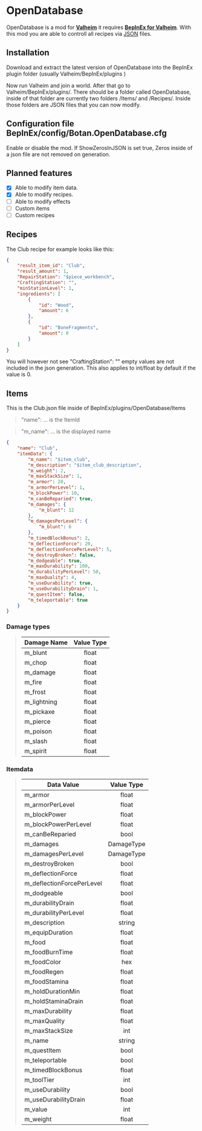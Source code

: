# OpenDatabase

OpenDatabase is a mod for [**Valheim**](https://store.steampowered.com/app/892970/Valheim/) it requires [**BepInEx for Valheim**](https://valheim.thunderstore.io/package/denikson/BepInExPack_Valheim/).
With this mod you are able to controll all recipes via [JSON](https://en.wikipedia.org/wiki/JSON) files.

## Installation

Download and extract the latest version of OpenDatabase into the BepInEx plugin folder (usually Valheim/BepInEx/plugins )

Now run Valheim and join a world. After that go to Valheim/BepInEx/plugins/. There should be a folder called OpenDatabase, inside of that folder are currently two folders /Items/ and /Recipes/. Inside those folders are JSON files that you can now modify.

## Configuration file BepInEx/config/Botan.OpenDatabase.cfg

Enable or disable the mod.
If ShowZerosInJSON is set true, Zeros inside of a json file are not removed on generation.

## Planned features

- [x] Able to modify item data.
- [x] Able to modify recipes.
- [ ] Able to modify effects
- [ ] Custom items
- [ ] Custom recipes

## Recipes

The Club recipe for example looks like this:
```json
{
	"result_item_id": "Club",
	"result_amount": 1,
	"RepairStation": "$piece_workbench",
	"CraftingStation": "",
	"minStationLevel": 1,
	"ingredients": [
		{
			"id": "Wood",
			"amount": 6
		},
		{
			"id": "BoneFragments",
			"amount": 0
		}
	]
}
```
You will however not see "CraftingStation": "" empty values are not included in the json generation. This also applies to int/float by default if the value is 0.

## Items

This is the Club.json file inside of BepInEx/plugins/OpenDatabase/Items

> "name": ...  is the ItemId

> "m_name": ... is the displayed name 

```json
{
	"name": "Club",
	"itemData": {
		"m_name": "$item_club",
		"m_description": "$item_club_description",
		"m_weight": 2,
		"m_maxStackSize": 1,
		"m_armor": 20,
		"m_armorPerLevel": 1,
		"m_blockPower": 10,
		"m_canBeReparied": true,
		"m_damages": {
			"m_blunt": 12
		},
		"m_damagesPerLevel": {
			"m_blunt": 6
		},
		"m_timedBlockBonus": 2,
		"m_deflectionForce": 20,
		"m_deflectionForcePerLevel": 5,
		"m_destroyBroken": false,
		"m_dodgeable": true,
		"m_maxDurability": 100,
		"m_durabilityPerLevel": 50,
		"m_maxQuality": 4,
		"m_useDurability": true,
		"m_useDurabilityDrain": 1,
		"m_questItem": false,
		"m_teleportable": true
	}
}
```

### Damage types

> | 	Damage Name   	| 	Value Type    	|
> | 	-------------	|	:-------------:	|
> |	m_blunt		|	float		|
> |	m_chop		|	float		|
> |	m_damage	|	float		|
> |	m_fire		|	float		|
> |	m_frost		|	float		|
> |	m_lightning	|	float		|
> |	m_pickaxe	|	float		|
> |	m_pierce	|	float		|
> |	m_poison	|	float		|
> |	m_slash		|	float		|
> |	m_spirit	|	float		|

### Itemdata

> | 	Data Value   				| Value Type    |
> | 		------------- 			|:-------------:|
> |	m_armor					|	float	|
> |	m_armorPerLevel				|	float	|
> |	m_blockPower				|	float	|
> |	m_blockPowerPerLevel			|	float	|
> |	m_canBeReparied				|	bool	|
> |	m_damages				|DamageType	|
> |	m_damagesPerLevel			|DamageType	|
> |	m_destroyBroken				|	bool	|
> |	m_deflectionForce			|	float	|
> |	m_deflectionForcePerLevel		|	float	|
> |	m_dodgeable				|	bool	|
> |	m_durabilityDrain			|	float	|
> |	m_durabilityPerLevel			|	float	|
> |	m_description				|	string	|
> |	m_equipDuration				|	float	|
> |	m_food					|	float	|
> |	m_foodBurnTime				|	float	|
> |	m_foodColor				|	hex	|
> |	m_foodRegen				|	float	|
> |	m_foodStamina				|	float	|
> |	m_holdDurationMin			|	float	|
> |	m_holdStaminaDrain			|	float	|
> |	m_maxDurability				|	float	|
> |	m_maxQuality				|	float	|
> |	m_maxStackSize				|	int	|
> |	m_name					|	string	|
> |	m_questItem				|	bool	|
> |	m_teleportable				|	bool	|
> |	m_timedBlockBonus			|	float	|
> |	m_toolTier				|	int	|
> |	m_useDurability				|	bool	|
> |	m_useDurabilityDrain			|	float	|
> |	m_value					|	int	|
> |	m_weight				|	float	|
